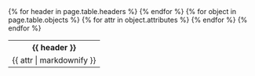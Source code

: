 <table>
 <tr>
  {% for header in page.table.headers %}
  <th>
   {{ header }}
  </th>
  {% endfor %}
 </tr>
 {% for object in page.table.objects %}
 <tr>
  {% for attr in object.attributes %}
  <td>
   <center>{{ attr | markdownify }}</center>
  </td>
  {% endfor %}
 </tr>
 {% endfor %}
</table>
